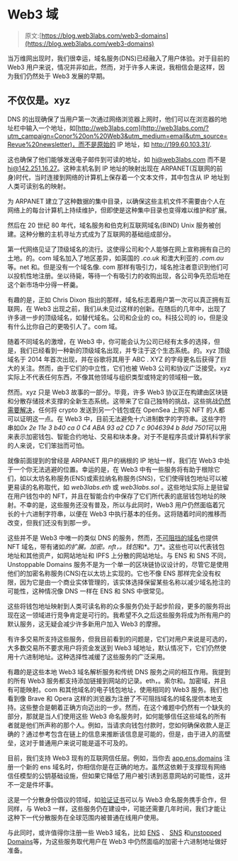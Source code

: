# Web3 域

> 原文:[https://blog.web3labs.com/web3-domains](https://blog.web3labs.com/web3-domains)

当万维网出现时，我们很幸运，域名服务(DNS)已经融入了用户体验。对于目前的 Web3 用户来说，情况并非如此，然而，对于许多人来说，我相信会是这样，因为我们仍然处于 Web3 发展的早期。

## 不仅仅是。xyz

DNS 的出现确保了当用户第一次通过网络浏览器上网时，他们可以在浏览器的地址栏中输入一个地址，如[http://web3labs.com](http://web3labs.com/?utm_campaign=Conor%20on%20Web3&utm_medium=email&utm_source=Revue%20newsletter)，而不是原始的 IP 地址，如 http://199.60.103.31/.

这也确保了他们能够发送电子邮件到可读的地址，如 hi@web3labs.com 而不是 hi@142.251.16.27。这种主机名到 IP 地址的映射出现在 ARPANET(互联网的前身)时代，当时连接到网络的计算机上保存着一个文本文件，其中包含从 IP 地址到人类可读别名的映射。

为 ARPANET 建立了这种数据的集中目录，以确保这些主机文件不需要由个人在网络上的每台计算机上持续维护，但即使是这种集中目录也变得难以维护和扩展。

然后在 20 世纪 80 年代，域名服务和伯克利互联网域名(BIND) Unix 服务被创建。这种分散的主机寻址方式成为了互联网的基础组成部分。

第一代网络见证了顶级域名的流行。这使得公司和个人能够在网上宣称拥有自己的土地。的。com 域名加入了地区差异，如英国的 *.co.uk* 和澳大利亚的 *.com.au* 等。net 和。但是没有一个域名像. com 那样有吸引力，域名抢注者意识到他们可以投机性地注册。坐以待毙，等待一个有吸引力的收购出现，各公司争先恐后地在这个新市场中分得一杯羹。

有趣的是，正如 Chris Dixon 指出的那样，域名标志着用户第一次可以真正拥有互联网，在 Web3 出现之前，我们从未见过这样的创新。在随后的几年中，出现了许多进一步的顶级域名，如替代域名。公司和企业的 co。科技公司的 io，但是没有什么比你自己的更吸引人了。com 域。

随着不同域名的激增，在 Web3 中，你可能会认为公司已经有太多的选择，但是，我们已经看到一种新的顶级域名出现，并专注于这个生态系统。的。xyz 顶级域名于 2014 年首次出现，并在谷歌将其用于 ABC . XYZ 的字母更名后获得了巨大的关注。然而，由于它们的中立性，它们也被 Web3 公司和协议广泛接受。xyz 实际上不代表任何东西，不像其他领域与组织类型或特定的领域相一致。

然而。xyz 只是 Web3 故事的一部分。毕竟，许多 Web3 协议正在构建由区块链和分散存储技术支撑的全新生态系统。这带来了它自己独特的挑战，这些挑战[仍然需要解决](https://writing.conorsvensson.com/issues/web3-ux-1201876?utm_campaign=Conor%20on%20Web3&utm_medium=email&utm_source=Revue%20newsletter)，任何将 crypto 发送到另一个钱包或在 OpenSea 上购买 NFT 的人都可以证明这一点。在 Web3 中，目前无法避免十六进制数字的字符串。这些字符串如*0x 2e 11e 3 b40 ca 0 C4 ABA 93 a2 CD 7 c 9046394 b 8dd 7501*可以用来表示加密钱包、智能合约地址、交易和块本身。对于不是程序员或计算机科学家的人来说，它们笨拙而可怕。

就像前面提到的曾经是 ARPANET 用户的祸根的 IP 地址一样，我们在 Web3 中处于一个你无法逃避的位置。幸运的是，在 Web3 中有一些服务将有助于根除它们，如以太坊名称服务(ENS)或索拉纳名称服务(SNS)，它们使得钱包地址可以被更易读的名称取代，如 *web3labs.eth* 或 *web3labs.sol* 。这些地址实际上是驻留在用户钱包中的 NFT，并且在智能合约中保存了它们所代表的底层钱包地址的映射。不幸的是，这些服务还没有普及，所以与此同时，Web3 用户仍然面临着冗长的十六进制字符串，以便在 Web3 中执行基本的任务。这将随着时间的推移而改变，但我们还没有到那一步。

这些并不是 Web3 中唯一的类似 DNS 的服务，然而，[不可阻挡的域名](https://unstoppabledomains.com/?utm_campaign=Conor%20on%20Web3&utm_medium=email&utm_source=Revue%20newsletter)也提供 NFT 域名，带有诸如*的扩展。加密。nft，。钱包*和*。刀*。这些也可以代表钱包地址和其他资产，如网站地址和 IPFS 上分散的网站地址。与 ENS 和 SNS 不同，Unstoppable Domains 服务不是为一个单一的区块链协议设计的，尽管它是使用他们的加密名称服务(CNS)在以太坊上实现的。它也不像 ENS 那样完全没有权限，因为它是由一个商业实体管理的，该实体选择保留某些名称以减少域名抢注的可能性，这种情况像 DNS 一样在 ENS 和 SNS 中很常见。

这些将钱包地址映射到人类可读名称的众多服务仍处于起步阶段，更多的服务将出现在这一领域进行竞争肯定是可行的。我希望不久之后这些服务将成为所有用户的默认服务，这无疑会减少许多新用户加入 Web3 的摩擦。

有许多交易所支持这些服务，但我目前看到的问题是，它们对用户来说是可选的，大多数交易所不要求用户将资金发送到 Web3 域地址，默认情况下，它们仍然使用十六进制地址。这种选择性减缓了这些服务的广泛采用。

有趣的是这些本地 Web3 域名解析服务和传统 DNS 服务之间的相互作用。我提到的所有 Web3 服务都支持添加链接到网站的记录。eth，。索尔和。加密域，并且有可能映射。com 和其他域名的电子钱包地址，使用相同的 Web3 服务。我们也看到像 Brave 和 Opera 这样的浏览器为注册了不可阻挡域名的域名提供本地支持。这些整合是朝着正确方向迈出的一步。然而，在这个难题中仍然有一个缺失的部分，那就是当人们使用这些 Web3 命名服务时，如何能够信任这些域名的所有者就是他们所声称的那个人。例如，当请求向钱包付款时，您如何确保收款人是正确的？通过参考包含在链上的信息来推断该信息是可能的，但是，由于进入的高壁垒，这对于普通用户来说可能是遥不可及的。

目前，我们支持 Web3 现有的互联网信任层。例如，当你去 [app.ens.domains](https://app.ens.domains/?utm_campaign=Conor%20on%20Web3&utm_medium=email&utm_source=Revue%20newsletter) 注册一个新的 ens 域名时，你相信你是在正确的地方。虽然这依赖于支撑现有网络信任模型的公钥基础设施，但如果它降低了用户被引诱到恶意网站的可能性，这并不一定是件坏事。

这是一个分散身份倡议的领域，如[验证证书](https://writing.conorsvensson.com/issues/looking-beyond-tokens-verified-credentials-1165784?utm_campaign=Conor%20on%20Web3&utm_medium=email&utm_source=Revue%20newsletter)可以与 Web3 命名服务携手合作，但同样，与 Web3 一样，这些服务仍在建设中，可能还需要几年时间，我们才能让这种下一代分散服务在全球范围内被普通在线用户使用。

与此同时，或许值得你注册一些 Web3 域名，比如 [ENS](https://ens.domains/?utm_campaign=Conor%20on%20Web3&utm_medium=email&utm_source=Revue%20newsletter) 、 [SNS](https://naming.bonfida.org/?utm_campaign=Conor%20on%20Web3&utm_medium=email&utm_source=Revue%20newsletter) 和[unstopped Domains](https://unstoppabledomains.com/?utm_campaign=Conor%20on%20Web3&utm_medium=email&utm_source=Revue%20newsletter)等，为这些服务取代用户在 Web3 中仍然面临的加密十六进制地址做好准备。